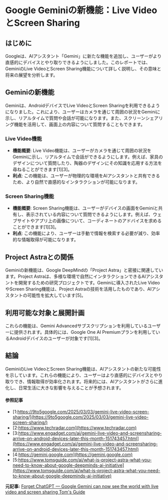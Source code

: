 # Google Geminiの新機能：Live VideoとScreen Sharing

## はじめに

Googleは、AIアシスタント「Gemini」に新たな機能を追加し、ユーザーがより直感的にデバイスとやり取りできるようにしました。このレポートでは、GeminiのLive VideoとScreen Sharing機能について詳しく説明し、その意味と将来の展望を分析します。

## Geminiの新機能

Geminiは、AndroidデバイスでLive VideoとScreen Sharingを利用できるようになりました。これにより、ユーザーはカメラを通じて周囲の状況をGeminiに示し、リアルタイムで質問や会話が可能になります。また、スクリーンシェアリング機能を活用して、画面上の内容について質問することもできます。

### Live Video機能

- **機能概要**: Live Video機能は、ユーザーがカメラを通じて周囲の状況をGeminiに示し、リアルタイムで会話ができるようにします。例えば、家具のデザインについて質問したり、陶器のデザインにその知識を応用する方法を尋ねることができます[1][3]。
- **利点**: この機能は、ユーザーが物理的な環境をAIアシスタントと共有できるため、より自然で直感的なインタラクションが可能になります。

### Screen Sharing機能

- **機能概要**: Screen Sharing機能は、ユーザーがデバイスの画面をGeminiと共有し、表示されている内容について質問できるようにします。例えば、ウェブサイトやアプリ上の画像について、コーディネートのアドバイスを求めることができます[1][3]。
- **利点**: この機能により、ユーザーは手動で情報を検索する必要が減り、効率的な情報取得が可能になります。

## Project Astraとの関係

Geminiの新機能は、Google DeepMindの「Project Astra」と密接に関連しています。Project Astraは、多様な環境で自然にインタラクションできるAIアシスタントを開発するための研究プロジェクトです。Geminiに導入されたLive VideoやScreen Sharing機能は、Project Astraの技術を活用したものであり、AIアシスタントの可能性を拡大しています[5]。

## 利用可能な対象と展開計画

これらの機能は、Gemini Advancedサブスクリプションを利用しているユーザーに提供されます。具体的には、Google One AI Premiumプランを利用しているAndroidデバイスのユーザーが対象です[1][3]。

## 結論

GeminiのLive VideoとScreen Sharing機能は、AIアシスタントの新たな可能性を示しています。これらの機能により、ユーザーはより直感的にデバイスとやり取りでき、情報取得が効率化されます。将来的には、AIアシスタントがさらに進化し、日常生活に大きな影響を与えることが予想されます。

#### 参照記事
- [1:https://9to5google.com/2025/03/03/gemini-live-video-screen-sharing/](https://9to5google.com/2025/03/03/gemini-live-video-screen-sharing/)
- [2:https://www.techradar.com](https://www.techradar.com)
- [3:https://www.engadget.com/ai/gemini-live-video-and-screensharing-arrive-on-android-devices-later-this-month-151743457.html](https://www.engadget.com/ai/gemini-live-video-and-screensharing-arrive-on-android-devices-later-this-month-151743457.html)
- [4:https://gemini.google.com](https://gemini.google.com)
- [5:https://www.tomsguide.com/ai/what-is-project-astra-what-you-need-to-know-about-google-deepminds-ai-initiative](https://www.tomsguide.com/ai/what-is-project-astra-what-you-need-to-know-about-google-deepminds-ai-initiative)


**元記事:** [Forget ChatGPT — Google Gemini can now see the world with live video and screen sharing Tom's Guide](https://www.tomsguide.com/ai/forget-chatgpt-google-gemini-can-now-see-the-world-with-live-video-and-screen-sharing)